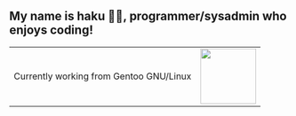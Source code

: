 ## My name is haku 🍂🍂, programmer/sysadmin who enjoys coding!

<table>
  <tr>
    <td>Currently working from Gentoo GNU/Linux</td>
    <td><img src="https://upload.wikimedia.org/wikipedia/commons/thumb/4/48/Gentoo_Linux_logo_matte.svg/1956px-Gentoo_Linux_logo_matte.svg.png" style="width: 100px;"></td>
  </tr>
</table>

<!--
**0xhaku/0xhaku** is a ✨ _special_ ✨ repository because its `README.md` (this file) appears on your GitHub profile.

Here are some ideas to get you started:

- 🔭 I’m currently working on ...
- 🌱 I’m currently learning ...
- 👯 I’m looking to collaborate on ...
- 🤔 I’m looking for help with ...
- 💬 Ask me about ...
- 📫 How to reach me: ...
- 😄 Pronouns: ...
- ⚡ Fun fact: ...
-->
